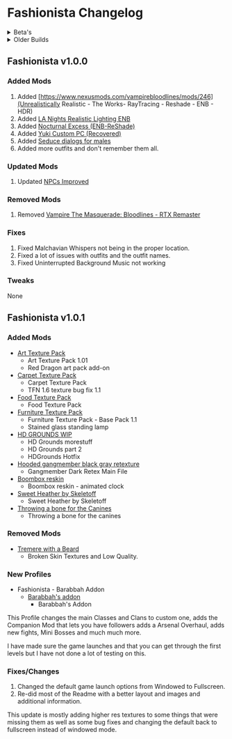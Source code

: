 # Fashionista Changelog

<Details>
<summary>Beta's</summary>

## Fashionista Private Beta 1

Initial release.

1. Used Stock Game System
2. Was mainly a proof of concept with only the main unofficial patch.

## Fashionista Private Beta 2

1. I changed basically redid the list to use Root Builder and to not use the stock game folder
2. Fix about 100 issues with setups and missing Textures
3. Got the Unoffical Patch working with the game and exe
4. Added a bunch of new outfits
5. Found an ENB I liked and got it work
6. In-lined the ENB if you want to try the others I included
7. Set the proper profile name
8. Read-Me is out of date but you really should just have to launch the game

This needed a Special version of Wabbajack to install as it was using the new exe tool that was in beta at the time.

## Fashionista Private Beta 2 version B

1. Same as the other Beta 2 just built using the Good Old Game Files for the people using it.

## Fashionista Private Beta 3

1. Add 2 more Profiles HD Overhaul and Base Game.
2. Bug fixes and backend stuff.

</details>

<details>
<summary>Older Builds</summary>

## Fashionista 0.1.5

Initial Release on the UI under Unofficial

1. The slow version of the list
2. Used Root Builder for everything.

## Fashionista 0.1.6

1. Change the Game Plugin in Mod Organizer to use the vampire folder
2. Broken the Unoffial Patch into 2 mods so that only the required files are loaded in Root Builder
3. Added [Dev0lved ENB](https://www.nexusmods.com/vampirebloodlines/mods/10)

</details>

## Fashionista v1.0.0

### Added Mods

1. Added [https://www.nexusmods.com/vampirebloodlines/mods/246](Unrealistically Realistic - The Works- RayTracing - Reshade - ENB - HDR)
2. Added [LA Nights Realistic Lighting ENB](https://www.nexusmods.com/vampirebloodlines/mods/342)
3. Added [Nocturnal Excess (ENB-ReShade)](https://www.nexusmods.com/vampirebloodlines/mods/102)
4. Added [Yuki Custom PC (Recovered)](https://www.nexusmods.com/vampirebloodlines/mods/355)
5. Added [Seduce dialogs for males](https://www.nexusmods.com/vampirebloodlines/mods/38)
6. Added more outfits and don't remember them all.

### Updated Mods

1. Updated [NPCs Improved](https://www.nexusmods.com/vampirebloodlines/mods/165)

### Removed Mods

1. Removed [Vampire The Masquerade: Bloodlines - RTX Remaster](https://www.moddb.com/mods/vampire-the-masquerade-bloodlines-rtx-remaster)

### Fixes

1. Fixed Malchavian Whispers not being in the proper location.
2. Fixed a lot of issues with outfits and the outfit names.
3. Fixed Uninterrupted Background Music not working

### Tweaks

None

## Fashionista v1.0.1

### Added Mods

- [Art Texture Pack](https://www.nexusmods.com/vampirebloodlines/mods/75?tab=files)
  - Art Texture Pack 1.01
  - Red Dragon art pack add-on
- [Carpet Texture Pack](https://www.nexusmods.com/vampirebloodlines/mods/152)
  - Carpet Texture Pack
  - TFN 1.6 texture bug fix 1.1
- [Food Texture Pack](https://www.nexusmods.com/vampirebloodlines/mods/53)
  - Food Texture Pack
- [Furniture Texture Pack](https://www.nexusmods.com/vampirebloodlines/mods/88)
  - Furniture Texture Pack - Base Pack 1.1
  - Stained glass standing lamp
- [HD GROUNDS WIP](https://www.nexusmods.com/vampirebloodlines/mods/34)
  - HD Grounds morestuff
  - HD Grounds part 2
  - HDGrounds Hotfix
- [Hooded gangmember black gray retexture](https://www.nexusmods.com/vampirebloodlines/mods/292)
  - Gangmember Dark Retex Main File
- [Boombox reskin](https://www.nexusmods.com/vampirebloodlines/mods/108)
  - Boombox reskin - animated clock
- [Sweet Heather by Skeletoff](https://www.nexusmods.com/vampirebloodlines/mods/212)
  - Sweet Heather by Skeletoff
- [Throwing a bone for the Canines](https://www.nexusmods.com/vampirebloodlines/mods/90)
  - Throwing a bone for the canines

### Removed Mods

- [Tremere with a Beard](https://www.nexusmods.com/vampirebloodlines/mods/279)
  - Broken Skin Textures and Low Quality.

### New Profiles

- Fashionista - Barabbah Addon
  - [Barabbah's addon](https://www.nexusmods.com/vampirebloodlines/mods/157)
    - Barabbah's Addon

This Profile changes the main Classes and Clans to custom one, adds the Companion Mod that lets you have followers adds a Arsenal Overhaul, adds new fights, Mini Bosses and much much more.

I have made sure the game launches and that you can get through the first levels but I have not done a lot of testing on this.

### Fixes/Changes

1. Changed the default game launch options from Windowed to Fullscreen.
2. Re-did most of the Readme with a better layout and images and additional information.

This update is mostly adding higher res textures to some things that were missing them as well as some bug fixes and changing the default back to fullscreen instead of windowed mode.
